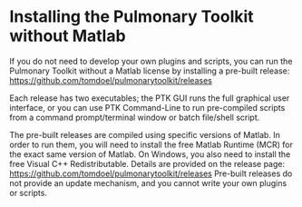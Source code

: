 # Installing the Pulmonary Toolkit without Matlab

If you do not need to develop your own plugins and scripts, you can run the Pulmonary Toolkit without a Matlab license by installing a pre-built release: https://github.com/tomdoel/pulmonarytoolkit/releases

Each release has two executables; the PTK GUI runs the full graphical user interface, or you can use PTK Command-Line to run pre-compiled scripts from a command prompt/terminal window or batch file/shell script.

The pre-built releases are compiled using specific versions of Matlab. In order to run them, you will need to install the free Matlab Runtime (MCR) for the exact same version of Matlab. On Windows, you also need to install the free Visual C++ Redistributable. Details are provided on the release page: https://github.com/tomdoel/pulmonarytoolkit/releases
Pre-built releases do not provide an update mechanism, and you cannot write your own plugins or scripts.
